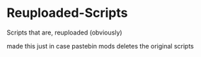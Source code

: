# Reuploaded-Scripts
Scripts that are, reuploaded (obviously)

made this just in case pastebin mods deletes the original scripts
